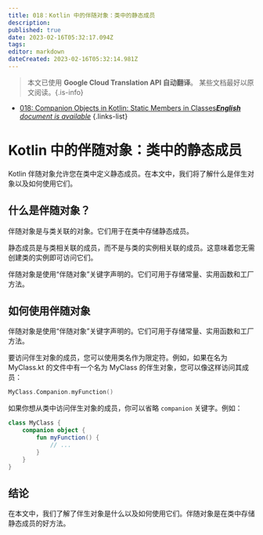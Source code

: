 ```yaml
---
title: 018：Kotlin 中的伴随对象：类中的静态成员
description: 
published: true
date: 2023-02-16T05:32:17.094Z
tags: 
editor: markdown
dateCreated: 2023-02-16T05:32:14.981Z
---
```


> 本文已使用 **Google Cloud Translation API 自动翻译**。
某些文档最好以原文阅读。{.is-info}



- [018: Companion Objects in Kotlin: Static Members in Classes***English** document is available*](/en/Knowledge-base/Kotlin/Learning/018-companion-objects-in-kotlin-static-members-in-classes)
{.links-list}


# Kotlin 中的伴随对象：类中的静态成员

Kotlin 伴随对象允许您在类中定义静态成员。在本文中，我们将了解什么是伴生对象以及如何使用它们。

## 什么是伴随对象？

 伴随对象是与类关联的对象。它们用于在类中存储静态成员。

静态成员是与类相关联的成员，而不是与类的实例相关联的成员。这意味着您无需创建类的实例即可访问它们。

 伴随对象是使用“伴随对象”关键字声明的。它们可用于存储常量、实用函数和工厂方法。

## 如何使用伴随对象

伴随对象是使用“伴随对象”关键字声明的。它们可用于存储常量、实用函数和工厂方法。

要访问伴生对象的成员，您可以使用类名作为限定符。例如，如果在名为 MyClass.kt 的文件中有一个名为 MyClass 的伴生对象，您可以像这样访问其成员：

```kotlin
MyClass.Companion.myFunction()
```

如果你想从类中访问伴生对象的成员，你可以省略 `companion` 关键字。例如：

```kotlin
class MyClass {
    companion object {
        fun myFunction() {
            // ...
        }
    }
}
```

## 结论

在本文中，我们了解了伴生对象是什么以及如何使用它们。伴随对象是在类中存储静态成员的好方法。